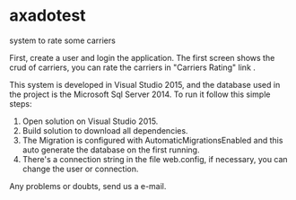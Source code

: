 # axadotest
system to rate some carriers

First, create a user and login the application.
The first screen shows the crud of carriers, you can rate the carriers in "Carriers Rating" link .

This system is developed in Visual Studio 2015, and the database used in the project is the Microsoft Sql Server 2014. To run it follow this simple steps:

1. Open solution on Visual Studio 2015.
2. Build solution to download all dependencies.
3. The Migration is configured with AutomaticMigrationsEnabled and this auto generate the database on the first running.
4. There's a connection string in the file web.config, if necessary, you can change the user or connection.

Any problems or doubts, send us a e-mail.
